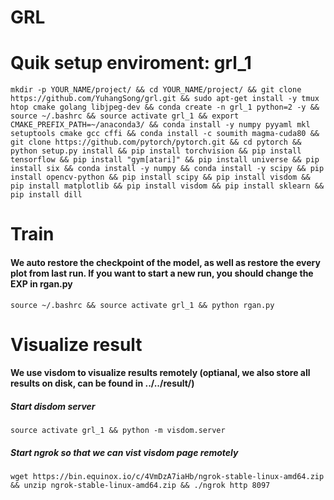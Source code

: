 # GRL

# Quik setup enviroment: grl_1
```
mkdir -p YOUR_NAME/project/ && cd YOUR_NAME/project/ && git clone https://github.com/YuhangSong/grl.git && sudo apt-get install -y tmux htop cmake golang libjpeg-dev && conda create -n grl_1 python=2 -y && source ~/.bashrc && source activate grl_1 && export CMAKE_PREFIX_PATH=~/anaconda3/ && conda install -y numpy pyyaml mkl setuptools cmake gcc cffi && conda install -c soumith magma-cuda80 && git clone https://github.com/pytorch/pytorch.git && cd pytorch && python setup.py install && pip install torchvision && pip install tensorflow && pip install "gym[atari]" && pip install universe && pip install six && conda install -y numpy && conda install -y scipy && pip install opencv-python && pip install scipy && pip install visdom && pip install matplotlib && pip install visdom && pip install sklearn && pip install dill
```

# Train
#### We auto restore the checkpoint of the model, as well as restore the every plot from last run. If you want to start a new run, you should change the EXP in rgan.py
```
source ~/.bashrc && source activate grl_1 && python rgan.py
```

# Visualize result
#### We use visdom to visualize results remotely (optianal, we also store all results on disk, can be found in ../../result/)
##### Start disdom server
```
source activate grl_1 && python -m visdom.server
```
##### Start ngrok so that we can vist visdom page remotely
```
wget https://bin.equinox.io/c/4VmDzA7iaHb/ngrok-stable-linux-amd64.zip && unzip ngrok-stable-linux-amd64.zip && ./ngrok http 8097
```
